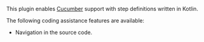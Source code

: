 This plugin enables [Cucumber](http://cukes.info/) support with step definitions written in Kotlin. 

The following coding assistance features are available:

* Navigation in the source code.
